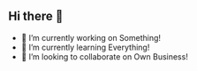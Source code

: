 ## Hi there 👋
- 🔭 I’m currently working on Something!
- 🌱 I’m currently learning Everything!
- 👯 I’m looking to collaborate on Own Business!

<!--
**ThuviMP/ThuviMP** is a ✨ _special_ ✨ repository because its `README.md` (this file) appears on your GitHub profile.

Here are some ideas to get you started:

- 🔭 I’m currently working on Something!
- 🌱 I’m currently learning Everything!
- 👯 I’m looking to collaborate on Own Business!
- 🤔 I’m looking for help with ...
- 💬 Ask me about ...
- 📫 How to reach me: ...
- 😄 Pronouns: ...
- ⚡ Fun fact: ...
-->

